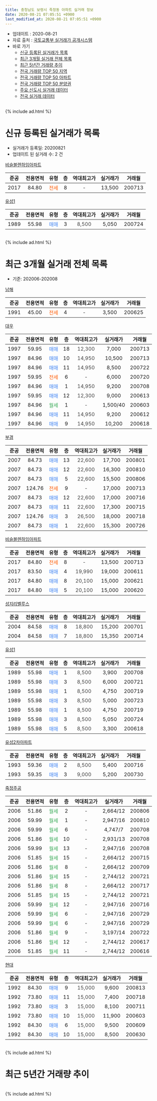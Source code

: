 ```yaml
---
title: 충청남도 보령시 죽정동 아파트 실거래 정보
date: 2020-08-21 07:05:51 +0900
last_modified_at: 2020-08-21 07:05:51 +0900
---
```


* 업데이트 : 2020-08-21
* 자료 출처 : [국토교통부 실거래가 공개시스템](http://rt.molit.go.kr)
* 바로 가기
    * [신규 등록된 실거래가 목록](#신규-등록된-실거래가-목록)
    * [최근 3개월 실거래 전체 목록](#최근-3개월-실거래-전체-목록)
    * [최근 5년간 거래량 추이](#최근-5년간-거래량-추이)
    * [전국 거래량 TOP 50 지역](https://inasie.github.io/apt-trade-info/최근-3개월-전국에서-가장-거래가-많이-발생한-지역)
    * [전국 거래량 TOP 50 아파트](https://inasie.github.io/apt-trade-info/최근-3개월-전국에서-가장-거래가-많이-발생한-아파트)
    * [전국 거래량 TOP 50 분양권](https://inasie.github.io/apt-trade-info/최근-3개월-전국에서-가장-거래가-많이-발생한-분양권)
    * [주요 신도시 실거래 데이터](https://inasie.github.io/apt-trade-info/주요-신도시)
    * [전국 실거래 데이터](https://inasie.github.io/apt-trade-info/전국)
<br>
{% include ad.html %}
<br>

# 신규 등록된 실거래가 목록
* 실거래가 등록일: 20200821
* 업데이트 된 실거래 수: 2 건


[비슬블렌하임아파트](https://search.naver.com/search.naver?query=%EC%B6%A9%EC%B2%AD%EB%82%A8%EB%8F%84+%EB%B3%B4%EB%A0%B9%EC%8B%9C+%EC%A3%BD%EC%A0%95%EB%8F%99+%EB%B9%84%EC%8A%AC%EB%B8%94%EB%A0%8C%ED%95%98%EC%9E%84%EC%95%84%ED%8C%8C%ED%8A%B8)

|준공|전용면적|유형|층|역대최고가|실거래가|거래월|
|:---:|:---:|:---:|:---:|:---:|:---:|:---:|
|2017|84.80|<span style="color:#ff5a00">전세</span>|8|<span style="color:#444444">-</span>|13,500|200713|

[유성1](https://search.naver.com/search.naver?query=%EC%B6%A9%EC%B2%AD%EB%82%A8%EB%8F%84+%EB%B3%B4%EB%A0%B9%EC%8B%9C+%EC%A3%BD%EC%A0%95%EB%8F%99+%EC%9C%A0%EC%84%B11)

|준공|전용면적|유형|층|역대최고가|실거래가|거래월|
|:---:|:---:|:---:|:---:|:---:|:---:|:---:|
|1989|55.98|<span style="color:#4285f3">매매</span>|3|<span style="color:#444444">8,500</span>|5,050|200724|


<br>
{% include ad.html %}
<br>

# 최근 3개월 실거래 전체 목록
* 기준: 202006-202008


[남해](https://search.naver.com/search.naver?query=%EC%B6%A9%EC%B2%AD%EB%82%A8%EB%8F%84+%EB%B3%B4%EB%A0%B9%EC%8B%9C+%EC%A3%BD%EC%A0%95%EB%8F%99+%EB%82%A8%ED%95%B4)

|준공|전용면적|유형|층|역대최고가|실거래가|거래월|
|:---:|:---:|:---:|:---:|:---:|:---:|:---:|
|1991|45.00|<span style="color:#ff5a00">전세</span>|4|<span style="color:#444444">-</span>|3,500|200625|

[대우](https://search.naver.com/search.naver?query=%EC%B6%A9%EC%B2%AD%EB%82%A8%EB%8F%84+%EB%B3%B4%EB%A0%B9%EC%8B%9C+%EC%A3%BD%EC%A0%95%EB%8F%99+%EB%8C%80%EC%9A%B0)

|준공|전용면적|유형|층|역대최고가|실거래가|거래월|
|:---:|:---:|:---:|:---:|:---:|:---:|:---:|
|1997|59.95|<span style="color:#4285f3">매매</span>|18|<span style="color:#444444">12,300</span>|7,000|200713|
|1997|84.96|<span style="color:#4285f3">매매</span>|10|<span style="color:#444444">14,950</span>|10,500|200713|
|1997|84.96|<span style="color:#4285f3">매매</span>|11|<span style="color:#444444">14,950</span>|8,500|200722|
|1997|59.95|<span style="color:#ff5a00">전세</span>|6|<span style="color:#444444">-</span>|6,000|200720|
|1997|84.96|<span style="color:#4285f3">매매</span>|1|<span style="color:#444444">14,950</span>|9,200|200708|
|1997|59.95|<span style="color:#4285f3">매매</span>|12|<span style="color:#444444">12,300</span>|9,000|200613|
|1997|84.96|<span style="color:#34a853">월세</span>|1|<span style="color:#444444">-</span>|1,500/40|200603|
|1997|84.96|<span style="color:#4285f3">매매</span>|11|<span style="color:#444444">14,950</span>|9,200|200612|
|1997|84.96|<span style="color:#4285f3">매매</span>|9|<span style="color:#444444">14,950</span>|10,200|200618|

[부경](https://search.naver.com/search.naver?query=%EC%B6%A9%EC%B2%AD%EB%82%A8%EB%8F%84+%EB%B3%B4%EB%A0%B9%EC%8B%9C+%EC%A3%BD%EC%A0%95%EB%8F%99+%EB%B6%80%EA%B2%BD)

|준공|전용면적|유형|층|역대최고가|실거래가|거래월|
|:---:|:---:|:---:|:---:|:---:|:---:|:---:|
|2007|84.73|<span style="color:#4285f3">매매</span>|13|<span style="color:#444444">22,600</span>|17,700|200801|
|2007|84.73|<span style="color:#4285f3">매매</span>|12|<span style="color:#444444">22,600</span>|16,300|200810|
|2007|84.73|<span style="color:#4285f3">매매</span>|5|<span style="color:#444444">22,600</span>|15,500|200806|
|2007|124.76|<span style="color:#ff5a00">전세</span>|9|<span style="color:#444444">-</span>|17,000|200713|
|2007|84.73|<span style="color:#4285f3">매매</span>|12|<span style="color:#444444">22,600</span>|17,000|200716|
|2007|84.73|<span style="color:#4285f3">매매</span>|11|<span style="color:#444444">22,600</span>|17,300|200715|
|2007|124.76|<span style="color:#4285f3">매매</span>|3|<span style="color:#444444">26,500</span>|18,000|200718|
|2007|84.73|<span style="color:#4285f3">매매</span>|1|<span style="color:#444444">22,600</span>|15,300|200726|

[비슬블렌하임아파트](https://search.naver.com/search.naver?query=%EC%B6%A9%EC%B2%AD%EB%82%A8%EB%8F%84+%EB%B3%B4%EB%A0%B9%EC%8B%9C+%EC%A3%BD%EC%A0%95%EB%8F%99+%EB%B9%84%EC%8A%AC%EB%B8%94%EB%A0%8C%ED%95%98%EC%9E%84%EC%95%84%ED%8C%8C%ED%8A%B8)

|준공|전용면적|유형|층|역대최고가|실거래가|거래월|
|:---:|:---:|:---:|:---:|:---:|:---:|:---:|
|2017|84.80|<span style="color:#ff5a00">전세</span>|8|<span style="color:#444444">-</span>|13,500|200713|
|2017|83.50|<span style="color:#4285f3">매매</span>|4|<span style="color:#444444">19,990</span>|19,000|200611|
|2017|84.80|<span style="color:#4285f3">매매</span>|8|<span style="color:#444444">20,100</span>|15,000|200621|
|2017|84.80|<span style="color:#4285f3">매매</span>|5|<span style="color:#444444">20,100</span>|15,000|200620|

[성지리벨루스](https://search.naver.com/search.naver?query=%EC%B6%A9%EC%B2%AD%EB%82%A8%EB%8F%84+%EB%B3%B4%EB%A0%B9%EC%8B%9C+%EC%A3%BD%EC%A0%95%EB%8F%99+%EC%84%B1%EC%A7%80%EB%A6%AC%EB%B2%A8%EB%A3%A8%EC%8A%A4)

|준공|전용면적|유형|층|역대최고가|실거래가|거래월|
|:---:|:---:|:---:|:---:|:---:|:---:|:---:|
|2004|84.58|<span style="color:#4285f3">매매</span>|8|<span style="color:#444444">18,800</span>|15,200|200701|
|2004|84.58|<span style="color:#4285f3">매매</span>|7|<span style="color:#444444">18,800</span>|15,350|200714|

[유성1](https://search.naver.com/search.naver?query=%EC%B6%A9%EC%B2%AD%EB%82%A8%EB%8F%84+%EB%B3%B4%EB%A0%B9%EC%8B%9C+%EC%A3%BD%EC%A0%95%EB%8F%99+%EC%9C%A0%EC%84%B11)

|준공|전용면적|유형|층|역대최고가|실거래가|거래월|
|:---:|:---:|:---:|:---:|:---:|:---:|:---:|
|1989|55.98|<span style="color:#4285f3">매매</span>|1|<span style="color:#444444">8,500</span>|3,900|200708|
|1989|55.98|<span style="color:#4285f3">매매</span>|3|<span style="color:#444444">8,500</span>|6,000|200721|
|1989|55.98|<span style="color:#4285f3">매매</span>|1|<span style="color:#444444">8,500</span>|4,750|200719|
|1989|55.98|<span style="color:#4285f3">매매</span>|3|<span style="color:#444444">8,500</span>|5,000|200723|
|1989|55.98|<span style="color:#4285f3">매매</span>|1|<span style="color:#444444">8,500</span>|4,750|200719|
|1989|55.98|<span style="color:#4285f3">매매</span>|3|<span style="color:#444444">8,500</span>|5,050|200724|
|1989|55.98|<span style="color:#4285f3">매매</span>|5|<span style="color:#444444">8,500</span>|3,300|200618|

[유성2차아파트](https://search.naver.com/search.naver?query=%EC%B6%A9%EC%B2%AD%EB%82%A8%EB%8F%84+%EB%B3%B4%EB%A0%B9%EC%8B%9C+%EC%A3%BD%EC%A0%95%EB%8F%99+%EC%9C%A0%EC%84%B12%EC%B0%A8%EC%95%84%ED%8C%8C%ED%8A%B8)

|준공|전용면적|유형|층|역대최고가|실거래가|거래월|
|:---:|:---:|:---:|:---:|:---:|:---:|:---:|
|1993|59.36|<span style="color:#4285f3">매매</span>|2|<span style="color:#444444">8,500</span>|5,400|200716|
|1993|59.35|<span style="color:#4285f3">매매</span>|3|<span style="color:#444444">9,000</span>|5,200|200730|

[죽정주공](https://search.naver.com/search.naver?query=%EC%B6%A9%EC%B2%AD%EB%82%A8%EB%8F%84+%EB%B3%B4%EB%A0%B9%EC%8B%9C+%EC%A3%BD%EC%A0%95%EB%8F%99+%EC%A3%BD%EC%A0%95%EC%A3%BC%EA%B3%B5)

|준공|전용면적|유형|층|역대최고가|실거래가|거래월|
|:---:|:---:|:---:|:---:|:---:|:---:|:---:|
|2006|51.86|<span style="color:#34a853">월세</span>|2|<span style="color:#444444">-</span>|2,664/12|200806|
|2006|59.99|<span style="color:#34a853">월세</span>|1|<span style="color:#444444">-</span>|2,947/16|200810|
|2006|59.99|<span style="color:#34a853">월세</span>|6|<span style="color:#444444">-</span>|4,747/7|200708|
|2006|51.86|<span style="color:#34a853">월세</span>|10|<span style="color:#444444">-</span>|2,931/13|200708|
|2006|59.99|<span style="color:#34a853">월세</span>|13|<span style="color:#444444">-</span>|2,947/16|200708|
|2006|51.85|<span style="color:#34a853">월세</span>|15|<span style="color:#444444">-</span>|2,664/12|200715|
|2006|51.86|<span style="color:#34a853">월세</span>|8|<span style="color:#444444">-</span>|2,664/12|200709|
|2006|51.86|<span style="color:#34a853">월세</span>|15|<span style="color:#444444">-</span>|2,744/12|200721|
|2006|51.86|<span style="color:#34a853">월세</span>|8|<span style="color:#444444">-</span>|2,664/12|200717|
|2006|51.85|<span style="color:#34a853">월세</span>|15|<span style="color:#444444">-</span>|2,744/12|200721|
|2006|59.99|<span style="color:#34a853">월세</span>|12|<span style="color:#444444">-</span>|2,947/16|200716|
|2006|59.99|<span style="color:#34a853">월세</span>|6|<span style="color:#444444">-</span>|2,947/16|200729|
|2006|59.99|<span style="color:#34a853">월세</span>|6|<span style="color:#444444">-</span>|2,947/16|200729|
|2006|51.86|<span style="color:#34a853">월세</span>|9|<span style="color:#444444">-</span>|3,197/14|200722|
|2006|51.86|<span style="color:#34a853">월세</span>|12|<span style="color:#444444">-</span>|2,744/12|200617|
|2006|51.85|<span style="color:#34a853">월세</span>|11|<span style="color:#444444">-</span>|2,744/12|200616|


<script async src="//pagead2.googlesyndication.com/pagead/js/adsbygoogle.js"></script>
<!-- 기본 -->
<ins class="adsbygoogle"
     style="display:block"
     data-ad-client="ca-pub-2446590836940007"
     data-ad-slot="1659523306"
     data-ad-format="auto"
     data-full-width-responsive="true"></ins>
<script>
(adsbygoogle = window.adsbygoogle || []).push({});
</script>


[현대](https://search.naver.com/search.naver?query=%EC%B6%A9%EC%B2%AD%EB%82%A8%EB%8F%84+%EB%B3%B4%EB%A0%B9%EC%8B%9C+%EC%A3%BD%EC%A0%95%EB%8F%99+%ED%98%84%EB%8C%80)

|준공|전용면적|유형|층|역대최고가|실거래가|거래월|
|:---:|:---:|:---:|:---:|:---:|:---:|:---:|
|1992|84.30|<span style="color:#4285f3">매매</span>|9|<span style="color:#444444">15,000</span>|9,600|200813|
|1992|73.80|<span style="color:#4285f3">매매</span>|11|<span style="color:#444444">15,000</span>|7,400|200718|
|1992|73.80|<span style="color:#4285f3">매매</span>|3|<span style="color:#444444">15,000</span>|8,100|200711|
|1992|73.80|<span style="color:#4285f3">매매</span>|10|<span style="color:#444444">15,000</span>|11,900|200603|
|1992|84.30|<span style="color:#4285f3">매매</span>|6|<span style="color:#444444">15,000</span>|9,500|200609|
|1992|84.30|<span style="color:#4285f3">매매</span>|10|<span style="color:#444444">15,000</span>|8,500|200630|


<br>
{% include ad.html %}
<br>

# 최근 5년간 거래량 추이


<div style="width:100%;">
    <canvas id="deal_progress" height="200"></canvas>
</div>

<script>
new Chart(document.getElementById("deal_progress"), {
    type: 'line',
    data: {
        labels: ['201508','201509','201510','201511','201512','201601','201602','201603','201604','201605','201606','201607','201608','201609','201610','201611','201612','201701','201702','201703','201704','201705','201706','201707','201708','201709','201710','201711','201712','201801','201802','201803','201804','201805','201806','201807','201808','201809','201810','201811','201812','201901','201902','201903','201904','201905','201906','201907','201908','201909','201910','201911','201912','202001','202002','202003','202004','202005','202006','202007','202008'],
        datasets: [{
            label: '매매',
            pointRadius: 1,
            data: [10, 14, 11, 8, 8, 13, 7, 10, 10, 5, 17, 9, 13, 7, 4, 8, 2, 4, 6, 4, 6, 3, 8, 10, 20, 9, 11, 9, 2, 5, 4, 9, 3, 8, 7, 4, 5, 4, 5, 5, 3, 5, 7, 7, 8, 6, 4, 5, 6, 6, 7, 13, 9, 6, 12, 6, 9, 14, 10, 20, 4],
            borderColor: "rgba(255, 201, 14, 1)",
            backgroundColor: "rgba(255, 201, 14, 0.5)",
            fill: false,
            lineTension: 0
        },{
            label: '전월세',
            pointRadius: 1,
            data: [3, 1, 3, 4, 2, 3, 4, 5, 3, 3, 7, 10, 2, 1, 2, 5, 6, 9, 3, 4, 7, 7, 1, 4, 11, 8, 3, 10, 3, 4, 7, 5, 3, 9, 7, 12, 4, 6, 5, 1, 3, 5, 8, 3, 5, 7, 1, 1, 6, 8, 2, 6, 6, 5, 4, 7, 11, 12, 4, 15, 2],
            borderColor: "rgba(0, 141, 185, 1)",
            backgroundColor: "rgba(0, 141, 185, 0.5)",
            fill: false,
            lineTension: 0
        }
        ]
    },
    options: {
        responsive: true,
        title: {
            display: false
        },
        tooltips: {
            mode: 'index',
            intersect: false
        },
        hover: {
            mode: 'nearest',
            intersect: true
        },
        scales: {
            xAxes: [{
                display: true,
                scaleLabel: {
                    display: true,
                    labelString: '년/월'
                }
            }],
            yAxes: [{
                display: true,
                ticks: {
                    suggestedMin: 0,
                },
                scaleLabel: {
                    display: true,
                    labelString: '실거래 수'
                }
            }]
        }
    }
});

</script>


<br>
{% include ad.html %}
<br>

